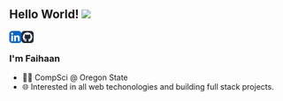 ## Hello World! <img src="https://raw.githubusercontent.com/iampavangandhi/iampavangandhi/master/gifs/Hi.gif" width="30px"></h2>

<a href="https://www.linkedin.com/in/faihaan-arif-3020b117a/">
  <img align="left" alt="Faihaan's Linkedin" width="22px" src="https://github.com/tandpfun/skill-icons/blob/main/icons/LinkedIn.svg" />
</a>
<a href="https://github.com/farif1234">
  <img align="left" alt="Faihaan's Github" width="22px" src="https://github.com/tandpfun/skill-icons/blob/main/icons/Github-Dark.svg" />
</a>
<br />

### I'm Faihaan
- 👨‍💻 CompSci @ Oregon State 
- 🌐 Interested in all web techonologies and building full stack projects.

<!---
farif1234/farif1234 is a ✨ special ✨ repository because its `README.md` (this file) appears on your GitHub profile.
You can click the Preview link to take a look at your changes.
--->
